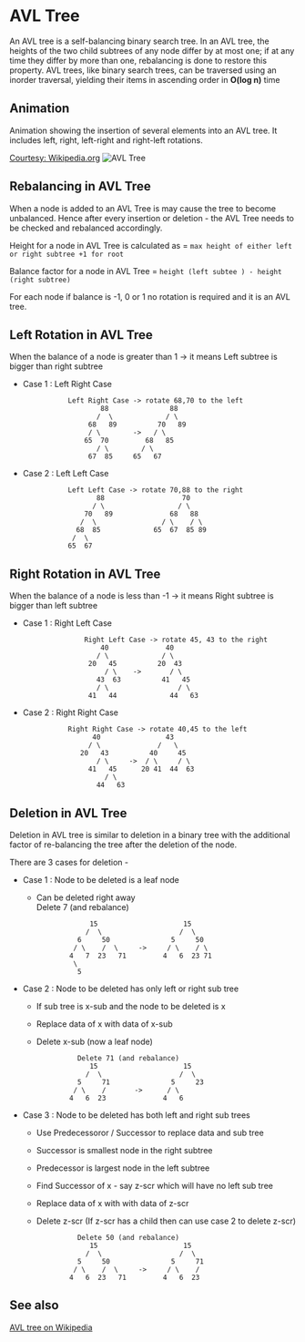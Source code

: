 # AVL Tree

An AVL tree is a self-balancing binary search tree. In an AVL tree, the heights of the two child subtrees of any node differ by at most one; if at any time they differ by more than one, rebalancing is done to restore this property. AVL trees, like binary search trees, can be traversed using an inorder traversal, yielding their items in ascending order in **O(log n)** time

## Animation 

Animation showing the insertion of several elements into an AVL 
tree. It includes left, right, left-right and right-left rotations.


[Courtesy: Wikipedia.org](https://en.wikipedia.org/wiki/AVL_tree)
![AVL Tree](https://upload.wikimedia.org/wikipedia/commons/f/fd/AVL_Tree_Example.gif)


## Rebalancing in AVL Tree
When a node is added to an AVL Tree is may cause the tree to become unbalanced. Hence after every insertion or deletion - the AVL Tree needs to be checked and rebalanced accordingly.

Height for a node in AVL Tree is calculated as =
```max height of either left or right subtree +1 for root```

Balance factor for a node in AVL Tree =
```height (left subtee ) - height (right subtree)```

For each node if balance is -1, 0 or 1 no rotation is required and it is an AVL tree.

## Left Rotation in AVL Tree

When the balance of a node is greater than 1 -> it means Left subtree is bigger than right subtree

* Case 1 : Left Right Case

                 Left Right Case -> rotate 68,70 to the left
                         88               88
                        /  \             / \
                      68   89          70   89
                      / \        ->   / \
                     65  70         68   85
                        / \        / \
                      67  85     65   67



* Case 2 : Left Left Case

                 Left Left Case -> rotate 70,88 to the right
                        88                   70
                       / \                  / \
                     70   89              68   88
                    /  \                / \    / \
                   68  85             65  67  85 89
                  /  \
                 65  67

## Right Rotation in AVL Tree

When the balance of a node is less than -1 -> it means Right subtree is bigger than left subtree

* Case 1 : Right Left Case

                     Right Left Case -> rotate 45, 43 to the right
                         40              40
                        / \             / \
                      20   45          20  43
                          / \    ->       / \
                        43  63          41   45
                        / \                 / \
                      41   44             44   63


* Case 2 : Right Right Case

                 Right Right Case -> rotate 40,45 to the left
                       40                43
                      / \              /   \
                    20   43          40     45
                        / \     ->  / \     / \
                      41   45      20 41  44  63
                          / \
                        44   63


## Deletion in AVL Tree

Deletion in AVL tree is similar to deletion in a binary tree with the additional factor of re-balancing the tree after the deletion of the node.

There are 3 cases for deletion -

* Case 1 : Node to be deleted is a leaf node
    * Can be deleted right away  
                    Delete 7 (and rebalance)
                    
                       15                     15
                      /  \                   /  \
                    6     50               5     50
                   / \    /  \     ->     / \    / \
                  4   7  23   71         4   6  23 71
                   \        
                    5     

* Case 2 : Node to be deleted has only left or right sub tree
    * If sub tree is x-sub and the node to be deleted is x
    * Replace data of x with data of x-sub
    * Delete x-sub (now a leaf node)

                    Delete 71 (and rebalance)
                       15                     15
                      /  \                   /  \
                    5     71               5     23
                   / \    /       ->      / \     
                  4   6  23              4   6  

* Case 3 : Node to be deleted has both left and right sub trees
    * Use Predecessoror / Successor to replace data and sub tree
    * Successor is smallest node in the right subtree
    * Predecessor is largest node in the left subtree
    * Find Successor of x - say z-scr which will have no left sub tree
    * Replace data of x with with data of z-scr
    * Delete z-scr (If z-scr has a child then can use case 2 to delete z-scr)

                    Delete 50 (and rebalance)
                       15                     15
                      /  \                   /  \
                    5     50               5     71
                   / \    /  \     ->     / \    / 
                  4   6  23   71         4   6  23 
                           
 
## See also
[AVL tree on Wikipedia](https://en.wikipedia.org/wiki/AVL_tree)
